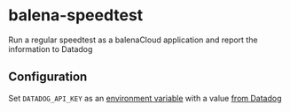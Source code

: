# balena-speedtest

Run a regular speedtest as a balenaCloud application and report the information to Datadog

## Configuration

Set `DATADOG_API_KEY` as an [environment variable](https://www.balena.io/docs/learn/manage/serv-vars/) with a value [from Datadog](https://docs.datadoghq.com/account_management/api-app-keys/)
